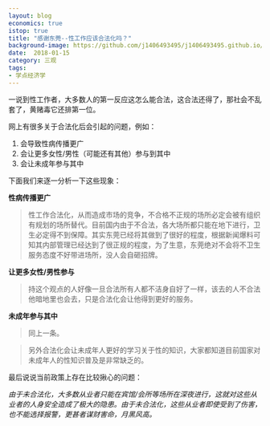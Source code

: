 ```yaml
---
layout: blog 
economics: true 
istop: true 
title: "感谢东莞--性工作应该合法化吗？" 
background-image: https://github.com/j1406493495/j1406493495.github.io/blob/master/_posts/cover/WechatIMG43.jpeg
date:  2018-01-15 
category: 三观 
tags: 
- 学点经济学
---
```


一说到性工作者，大多数人的第一反应这怎么能合法，这合法还得了，那社会不乱套了，黄赌毒它还排第一位。

网上有很多关于合法化后会引起的问题，例如：
1. 会导致性病传播更广
2. 会让更多女性/男性（可能还有其他）参与到其中
3. 会让未成年参与其中

下面我们来逐一分析一下这些现象：

**性病传播更广**

>性工作合法化，从而造成市场的竞争，不合格不正规的场所必定会被有组织有规划的场所替代。目前国内由于不合法，各大场所都只能在地下进行，卫生必定得不到保障。其实东莞已经将其做到了很好的程度，根据新闻爆料可知其内部管理已经达到了很正规的程度，为了生意，东莞绝对不会将不卫生服务态度不好带进场所，没人会自砸招牌。

**让更多女性/男性参与**

>持这个观点的人好像一旦合法所有人都不洁身自好了一样，该去的人不合法他暗地里也会去，只是合法化会让他得到更好的服务。

**未成年参与其中**

>同上一条。

>另外合法化会让未成年人更好的学习关于性的知识，大家都知道目前国家对未成年人的性知识普及是非常缺乏的。


最后说说当前政策上存在比较揪心的问题：

*由于未合法化，大多数从业者只能在宾馆/会所等场所在深夜进行，这就对这些从业者的人身安全造成了极大的隐患。由于未合法化，这些从业者即使受到了伤害，也不能选择报警，更甚者谋财害命，月黑风高。*
